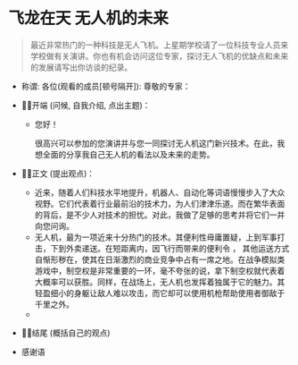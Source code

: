 # 飞龙在天 无人机的未来

> 最近非常热门的一种科技是无人飞机。上星期学校请了一位科技专业人员来学校做有关演讲。你也有机会访问这位专家，探讨无人飞机的优缺点和未来的发展请写出你访谈的纪录。

- 称谓: 各位(观看的成员[顿号隔开]): 尊敬的专家：

- :black_square_button::black_square_button:开端 (问候, 自我介绍, 点出主题)：

  - 您好！

    很高兴可以参加的您演讲并与您一同探讨无人机这门新兴技术。在此，我想全面的分享我自己无人机的看法以及未来的走势。

- :black_square_button::black_square_button:正文 (提出观点)：

  - 近来，随着人们科技水平地提升，机器人、自动化等词语慢慢步入了大众视野。它们代表着行业最前沿的技术力，为人们津津乐道。而在繁华表面的背后，是不少人对技术的担忧。对此，我做了足够的思考并将它们一并向您问询。
  - 无人机，最为一项近来十分热门的技术。其便利性毋庸置疑，上到军事打击，下到外卖递送。在短距离内，因飞行而带来的便利令 ， 其他运送方式自惭形秽在，使其在日渐激烈的商业竞争中占有一席之地。在战争模拟类游戏中，制空权是非常重要的一环，毫不夸张的说，拿下制空权就代表着大概率可以获胜。同样，在战场上，无人机也发挥着独属于它的魅力。其轻盈细小的身躯让敌人难以攻击，而它却可以使用机枪帮助使用者御敌于千里之外。
  - 

- :black_square_button::black_square_button:结尾 (概括自己的观点)

- 感谢语
